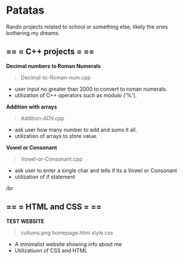 # Patatas

Rando projects related to school or something else, likely the ones bothering my dreams.

## == = C++ projects = ==

  **Decimal numbers to Roman Numerals**
  >Decimal-to-Roman-num.cpp
  
   - user input no greater than 2000 to convert to roman numerals.
   - utilization of C++ operators such as modulo ('%').
    
  **Addition with arrays**
  >Addition-ADV.cpp
  
   - ask user how many number to add and sums it all.
   - utilization of arrays to store value.
   
 **Vowel or Consonant**
 >Vowel-or-Consonant.cpp
 
  - ask user to enter a single char and tells if its a Vowel or Consonant
  - utilization of if statement

/br

## == = HTML and CSS = ==

  **TEST WEBSITE**
  >collums.png
  >homepage.html
  >style.css
   - A minimalist website showing info about me
   - Utilizatiuon of CSS and HTML
